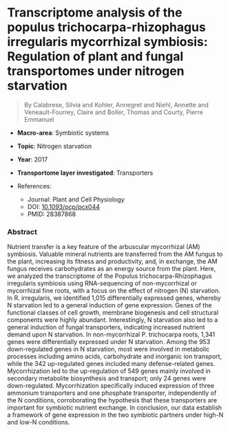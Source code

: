 # Transcriptome analysis of the populus trichocarpa-rhizophagus irregularis mycorrhizal symbiosis: Regulation of plant and fungal transportomes under nitrogen starvation

> By Calabrese, Silvia and Kohler, Annegret and Niehl, Annette and Veneault-Fourrey, Claire and Boller, Thomas and Courty, Pierre Emmanuel

- **Macro-area**: Symbiotic systems
- **Topic**: Nitrogen starvation
- **Year**: 2017
- **Transportome layer investigated**: Transporters

- References:
  - Journal: Plant and Cell Physiology
  - DOI: [10.1093/pcp/pcx044](https://doi.org/10.1093/pcp/pcx044)
  - PMID: 28387868

### Abstract

Nutrient transfer is a key feature of the arbuscular mycorrhizal (AM) symbiosis. Valuable mineral nutrients are transferred from the AM fungus to the plant, increasing its fitness and productivity, and, in exchange, the AM fungus receives carbohydrates as an energy source from the plant. Here, we analyzed the transcriptome of the Populus trichocarpa-Rhizophagus irregularis symbiosis using RNA-sequencing of non-mycorrhizal or mycorrhizal fine roots, with a focus on the effect of nitrogen (N) starvation. In R. irregularis, we identified 1,015 differentially expressed genes, whereby N starvation led to a general induction of gene expression. Genes of the functional classes of cell growth, membrane biogenesis and cell structural components were highly abundant. Interestingly, N starvation also led to a general induction of fungal transporters, indicating increased nutrient demand upon N starvation. In non-mycorrhizal P. trichocarpa roots, 1,341 genes were differentially expressed under N starvation. Among the 953 down-regulated genes in N starvation, most were involved in metabolic processes including amino acids, carbohydrate and inorganic ion transport, while the 342 up-regulated genes included many defense-related genes. Mycorrhization led to the up-regulation of 549 genes mainly involved in secondary metabolite biosynthesis and transport; only 24 genes were down-regulated. Mycorrhization specifically induced expression of three ammonium transporters and one phosphate transporter, independently of the N conditions, corroborating the hypothesis that these transporters are important for symbiotic nutrient exchange. In conclusion, our data establish a framework of gene expression in the two symbiotic partners under high-N and low-N conditions.
